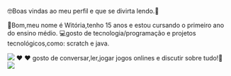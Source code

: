 🤓Boas vindas ao meu perfil e que se divirta lendo.🎀

👏Bom,meu nome é Witória,tenho 15 anos e estou cursando o primeiro ano do ensino médio.
💻gosto de tecnologia/programação e projetos tecnológicos,como: scratch e java.

![](https://media1.tenor.com/m/HzwKAh1HuuIAAAAC/garu.gif)
❤
 ❤
 gosto de conversar,ler,jogar jogos onlines e discutir sobre tudo!🎀
![](https://media1.tenor.com/m/ZvmRpLwbB4MAAAAC/pucca.gif)


